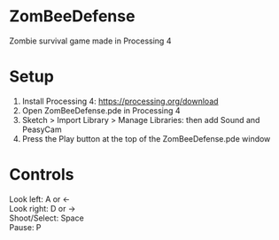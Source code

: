 # ZomBeeDefense
Zombie survival game made in Processing 4

# Setup
1. Install Processing 4: https://processing.org/download
2. Open ZomBeeDefense.pde in Processing 4
3. Sketch > Import Library > Manage Libraries: then add Sound and PeasyCam
4. Press the Play button at the top of the ZomBeeDefense.pde window

# Controls
Look left: A or ←  
Look right: D or →  
Shoot/Select: Space  
Pause: P
